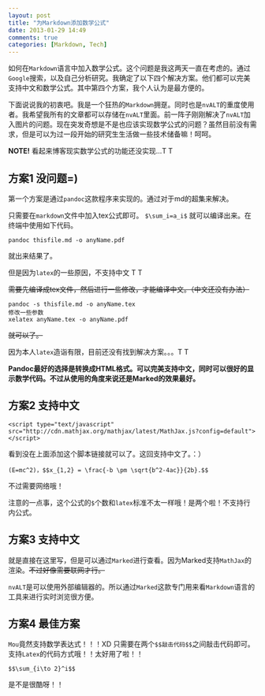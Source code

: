 ```yaml
---
layout: post
title: "为Markdown添加数学公式"
date: 2013-01-29 14:49
comments: true
categories: [Markdown, Tech]
---
```


如何在`Markdown`语言中加入数学公式。这个问题是我这两天一直在考虑的。通过`Google`搜索，以及自己分析研究。我确定了以下四个解决方案。他们都可以完美支持中文和数学公式。其中第四个方案，我个人认为是最方便的。

下面说说我的初衷吧。我是一个狂热的`Markdown`拥趸。同时也是`nvALT`的重度使用者。我希望我所有的文章都可以存储在`nvALT`里面。前一阵子刚刚解决了`nvALT`加入图片的问题。现在突发奇想是不是也应该实现数学公式的问题？虽然目前没有需求，但是可以为过一段开始的研究生生活做一些技术储备嘛！呵呵。

**NOTE!** 看起来博客现实数学公式的功能还没实现…T T

## 方案1 没问题=)

第一个方案是通过`pandoc`这款程序来实现的。通过对于md的超集来解决。

只需要在`markdown`文件中加入tex公式即可。
`$\sum_i=a_i$` 就可以编译出来。在终端中使用如下代码。

	pandoc thisfile.md -o anyName.pdf
		
就出来结果了。

但是因为`latex`的一些原因，不支持中文 T T

~~需要先编译成tex文件，然后进行一些修改，才能编译中文。（中文还没有办法）~~

	pandoc -s thisfile.md -o anyName.tex
	修改一些参数
	xelatex anyName.tex -o anyName.pdf

~~就可以了。~~

因为本人`latex`造诣有限，目前还没有找到解决方案。。。T T

**Pandoc最好的选择是转换成HTML格式。可以完美支持中文，同时可以很好的显示数学代码。不过从使用的角度来说还是Marked的效果最好。**

## 方案2 支持中文

	<script type="text/javascript" src="http://cdn.mathjax.org/mathjax/latest/MathJax.js?config=default"></script>

看到没在上面添加这个脚本链接就可以了。这回支持中文了。：）

	(E=mc^2)，$$x_{1,2} = \frac{-b \pm \sqrt{b^2-4ac}}{2b}.$$

不过需要网络哦！

注意的一点事，这个公式的`$`个数和`latex`标准不太一样哦！是两个啦！不支持行内公式。

## 方案3 支持中文
就是直接在这里写，但是可以通过`Marked`进行查看。因为Marked支持`MathJax`的渲染。~~不过好像需要联网才行。~~

`nvALT`是可以使用外部编辑器的。所以通过`Marked`这款专门用来看`Markdown`语言的工具来进行实时浏览很方便。

## 方案4 最佳方案
`Mou`竟然支持数学表达式！！！XD 只需要在两个`$$敲击代码$$`之间敲击代码即可。支持`Latex`的代码方式哦！！太好用了啦！！

	$$\sum_{i\to 2}^i$$

是不是很酷呀！！
